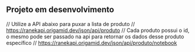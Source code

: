 ## Projeto em desenvolvimento

// Utilize a API abaixo para puxar a lista de produto
// https://ranekapi.origamid.dev/json/api/produto
// Cada produto possui o id, o mesmo pode ser passado na api para retornar os dados desse produto específico
// https://ranekapi.origamid.dev/json/api/produto/notebook
